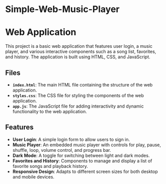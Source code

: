 # Simple-Web-Music-Player
# Web Application

This project is a basic web application that features user login, a music player, and various interactive components such as a song list, favorites, and history. The application is built using HTML, CSS, and JavaScript.

## Files

- **`index.html`**: The main HTML file containing the structure of the web application.
- **`styles.css`**: The CSS file for styling the components of the web application.
- **`app.js`**: The JavaScript file for adding interactivity and dynamic functionality to the web application.

## Features

- **User Login**: A simple login form to allow users to sign in.
- **Music Player**: An embedded music player with controls for play, pause, shuffle, loop, volume control, and progress bar.
- **Dark Mode**: A toggle for switching between light and dark modes.
- **Favorites and History**: Components to manage and display a list of favorite songs and playback history.
- **Responsive Design**: Adapts to different screen sizes for both desktop and mobile devices.


